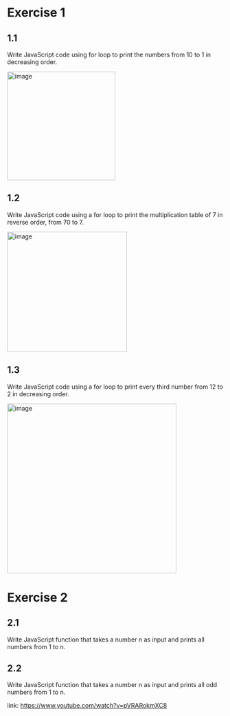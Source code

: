 # Exercise 1

## 1.1

Write JavaScript code using for loop to print the numbers from 10 to 1 in decreasing order.

<img width="252" alt="image" src="https://github.com/user-attachments/assets/14d6f8c7-8333-4ca8-8859-03dfd0e85175">

## 1.2

Write JavaScript code using a for loop to print the multiplication table of 7 in reverse order, from 70 to 7.

<img width="279" alt="image" src="https://github.com/user-attachments/assets/151af579-5d15-4a25-b166-7cdd52b2617b">

## 1.3

Write JavaScript code using a for loop to print every third number from 12 to 2 in decreasing order.

<img width="394" alt="image" src="https://github.com/user-attachments/assets/a095a1bf-b334-42d6-8d01-47627785be55">

# Exercise 2

## 2.1

Write JavaScript function that takes a number n as input and prints all numbers from 1 to n.

## 2.2

Write JavaScript function that takes a number n as input and prints all odd numbers from 1 to n.

link:  https://www.youtube.com/watch?v=pVRARokmXC8
